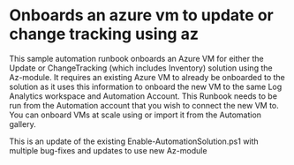 # Onboards an azure vm to update or change tracking using az

This sample automation runbook onboards an Azure VM for either the Update or ChangeTracking (which includes Inventory) solution using the Az-module. It requires an existing Azure VM to already be onboarded to the solution as it uses this information to onboard the new VM to the same Log Analytics workspace and Automation Account. This Runbook needs to be run from the Automation account that you wish to connect the new VM to. You can onboard VMs at scale using  or import it from the Automation gallery.

This is an update of the existing Enable-AutomationSolution.ps1 with multiple bug-fixes and updates to use new Az-module
